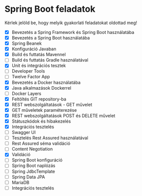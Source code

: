 # Spring Boot feladatok

Kérlek jelöld be, hogy melyik gyakorlati feladatokat oldottad meg!

* [X] Bevezetés a Spring Framework és Spring Boot használatába
* [X] Bevezetés a Spring Boot használatába
* [X] Spring Beanek
* [X] Konfiguráció Javaban
* [X] Build és futtatás Mavennel
* [ ] Build és futtatás Gradle használatával
* [X] Unit és integrációs tesztek
* [ ] Developer Tools
* [ ] Twelve Factor App
* [X] Bevezetés a Docker használatába
* [X] Java alkalmazások Dockerrel
* [ ] Docker Layers
* [X] Feltöltés GIT repository-ba
* [X] REST webszolgáltatások - GET művelet
* [X] GET műveletek paraméterezése
* [X] REST webszolgáltatások POST és DELETE művelet
* [X] Státuszkódok és hibakezelés
* [X] Integrációs tesztelés
* [ ] Swagger UI
* [ ] Tesztelés Rest Assured használatával
* [ ] Rest Assured séma validáció
* [ ] Content Negotiation
* [X] Validáció
* [ ] Spring Boot konfiguráció
* [ ] Spring Boot naplózás
* [ ] Spring JdbcTemplate
* [ ] Spring Data JPA
* [ ] MariaDB
* [ ] Integrációs tesztelés